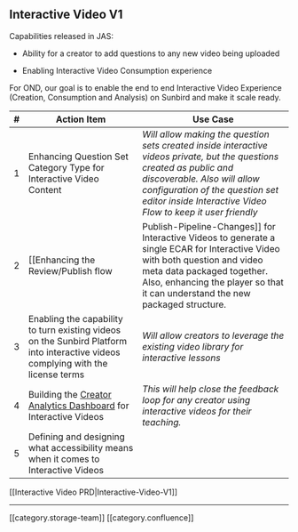 
## Interactive Video V1
Capabilities released in JAS:


* Ability for a creator to add questions to any new video being uploaded


* Enabling Interactive Video Consumption experience



For OND, our goal is to enable the end to end Interactive Video Experience (Creation, Consumption and Analysis) on Sunbird and make it scale ready. 



|  **#**  |  **Action Item**  |  **Use Case**  | 
|  --- |  --- |  --- | 
| 1 | Enhancing Question Set Category Type for Interactive Video Content |  _Will allow making the question sets created inside interactive videos private, but the questions created as public and discoverable. Also will allow configuration of the question set editor inside Interactive Video Flow to keep it user friendly_  | 
| 2 | [[Enhancing the Review/Publish flow|Publish-Pipeline-Changes]] for Interactive Videos to generate a single ECAR for Interactive Video with both question and video meta data packaged together. Also, enhancing the player so that it can understand the new packaged structure.  |  _Will allow offline consumption of Interactive Videos and help make the solution scaleable_  | 
| 3 | Enabling the capability to turn existing videos on the Sunbird Platform into interactive videos complying with the license  terms  |  _Will allow creators to leverage the existing video library for interactive lessons_  | 
| 4 | Building the [Creator Analytics Dashboard](https://project-sunbird.atlassian.net/wiki/spaces/PRD/pages/2646278147/Interactive+Video+V1#Creator-Dashboard.1) for Interactive Videos |  _This will help close the feedback loop for any creator using interactive videos for their teaching._  | 
| 5 | Defining and designing what accessibility means when it comes to Interactive Videos  |  | 

[[Interactive Video PRD|Interactive-Video-V1]]



*****

[[category.storage-team]] 
[[category.confluence]] 
